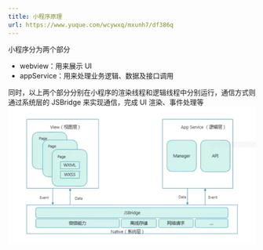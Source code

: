 ```yaml
---
title: 小程序原理
url: https://www.yuque.com/wcywxq/mxunh7/df386q
---
```


小程序分为两个部分

- webview：用来展示 UI
- appService：用来处理业务逻辑、数据及接口调用

同时，以上两个部分分别在小程序的渲染线程和逻辑线程中分别运行，通信方式则通过系统层的 JSBridge 来实现通信，完成 UI 渲染、事件处理等
![image.png](../assets/df386q/1652633379710-fe2690f9-d688-4906-b629-fc55b6ded06b.png)
